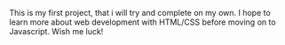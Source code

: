 This is my first project, that i will try and complete on my own. I hope to learn more about web development with HTML/CSS before moving on to Javascript.
Wish me luck!